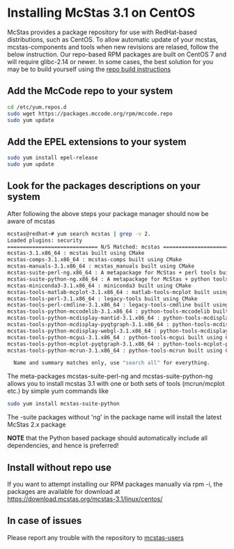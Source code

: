 # Installing McStas 3.1 on CentOS 

McStas provides a package repository for use with RedHat-based
distributions, such as CentOS. To allow automatic update of your
mcstas, mcstas-components and tools when new revisions are relased,
follow the below instruction. Our repo-based RPM packages are built on
CentOS 7 and will require glibc-2.14 or newer. In some cases, the best solution for you may be to build yourself using the [repo build instructions](https://github.com/McStasMcXtrace/McCode/wiki/Building-McStas-McXtrace)


## Add the McCode repo to your system
```bash
cd /etc/yum.repos.d
sudo wget https://packages.mccode.org/rpm/mccode.repo
sudo yum update
```


## Add the EPEL extensions to your system
```bash
sudo yum install epel-release
sudo yum update
```

## Look for the packages descriptions on your system
After following the above steps your package manager should now be aware of mcstas

```bash
mcstas@redhat~# yum search mcstas | grep -v 2.
Loaded plugins: security
============================= N/S Matched: mcstas ==============================
mcstas-3.1.x86_64 : mcstas built using CMake
mcstas-comps-3.1.x86_64 : mcstas-comps built using CMake
mcstas-manuals-3.1.x86_64 : mcstas_manuals built using CMake
mcstas-suite-perl-ng.x86_64 : A metapackage for McStas + perl tools built using CMake
mcstas-suite-python-ng.x86_64 : A metapackage for McStas + python tools built using CMake
mcstas-miniconda3-3.1.x86_64 : miniconda3 built using CMake
mcstas-tools-matlab-mcplot-3.1.x86_64 : matlab-tools-mcplot built using CMake
mcstas-tools-perl-3.1.x86_64 : legacy-tools built using CMake
mcstas-tools-perl-cmdline-3.1.x86_64 : legacy-tools-cmdline built using CMake
mcstas-tools-python-mccodelib-3.1.x86_64 : python-tools-mccodelib built using CMake
mcstas-tools-python-mcdisplay-mantid-3.1.x86_64 : python-tools-mcdisplay-mantid built using CMake
mcstas-tools-python-mcdisplay-pyqtgraph-3.1.x86_64 : python-tools-mcdisplay-pyqtgraph built using CMake
mcstas-tools-python-mcdisplay-webgl-3.1.x86_64 : python-tools-mcdisplay-webgl
mcstas-tools-python-mcgui-3.1.x86_64 : python-tools-mcgui built using CMake
mcstas-tools-python-mcplot-pyqtgraph-3.1.x86_64 : python-tools-mcplot-pyqtgraph built using CMake
mcstas-tools-python-mcrun-3.1.x86_64 : python-tools-mcrun built using CMake

  Name and summary matches only, use "search all" for everything.
```
The meta-packages mcstas-suite-perl-ng and mcstas-suite-python-ng allows you to install mcstas 3.1 with one or both sets of tools (mcrun/mcplot etc.) by simple yum commands like

```bash
sudo yum install mcstas-suite-python
```
The -suite packages without 'ng' in the package name will install the
latest McStas 2.x package


**NOTE** that the Python based package should automatically include
all dependencies, and hence is preferred!

## Install without repo use
If you want to attempt installing our RPM packages manually via rpm -i, the packages are available for download at https://download.mcstas.org/mcstas-3.1/linux/centos/


## In case of issues
Please report any trouble with the repository to [mcstas-users](mailto:mcstas-users@mcstas.org)

